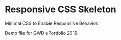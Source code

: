 # Responsive CSS Skeleton
 Minimal CSS to Enable Responsive Behavior.

 Demo file for GWD ePortfolio 2019.
